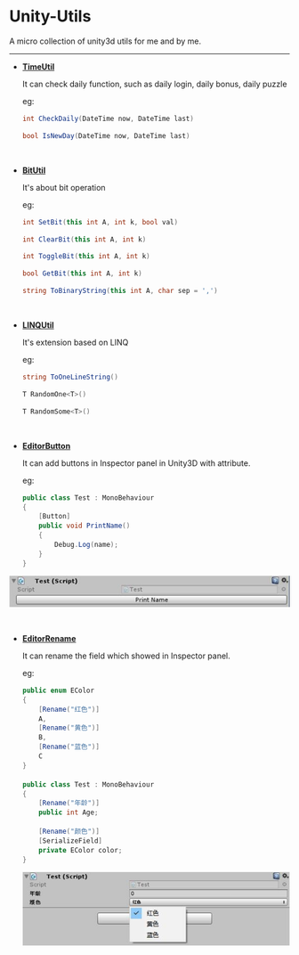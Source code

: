# Unity-Utils

A micro collection of unity3d utils for me and by me.

---

- [**TimeUtil**](https://github.com/LaiYizhou/Unity-Utils/tree/master/TimeUtil)

  It can check daily function, such as daily login, daily bonus, daily puzzle

  eg:

  ```c#
  int CheckDaily(DateTime now, DateTime last)
  ```

  ```c#
  bool IsNewDay(DateTime now, DateTime last)
  ```
  
  ​    

- [**BitUtil**](https://github.com/LaiYizhou/Unity-Utils/tree/master/BitUtil)

  It's about bit operation

  eg:

  ```c#
  int SetBit(this int A, int k, bool val)
  ```

  ```c#
  int ClearBit(this int A, int k)
  ```

  ```c#
  int ToggleBit(this int A, int k)
  ```

  ```c#
  bool GetBit(this int A, int k)
  ```

  ```c#
  string ToBinaryString(this int A, char sep = ',')
  ```

​    

- [**LINQUtil**](https://github.com/LaiYizhou/Unity-Utils/tree/master/LINQUtil)

  It's extension based on LINQ

  eg:

  ```c#
  string ToOneLineString()
  ```

  ```c#
  T RandomOne<T>()
  ```

  ```c#
  T RandomSome<T>()
  ```

​    

- [**EditorButton**](https://github.com/LaiYizhou/Unity-Utils/tree/master/EditorButton)

  It can add buttons in Inspector panel in Unity3D with attribute.

  eg:

  ```c#
  public class Test : MonoBehaviour
  {
      [Button]
      public void PrintName()
      {
          Debug.Log(name);
      }
  }
  ```

![20190710172035](_/20190710172035.jpg)

​    

- [**EditorRename**](https://github.com/LaiYizhou/Unity-Utils/tree/master/EditorRename)

  It can rename the field which showed in Inspector panel.

  eg:

  ```c#
  public enum EColor
  {
      [Rename("红色")]
      A,
      [Rename("黄色")]
      B,
      [Rename("蓝色")]
      C
  }
  
  public class Test : MonoBehaviour
  {
      [Rename("年龄")]
      public int Age;
  
      [Rename("颜色")]
      [SerializeField]
      private EColor color;
  }
  ```

  ![20190710172255](_/20190710172255.jpg)

